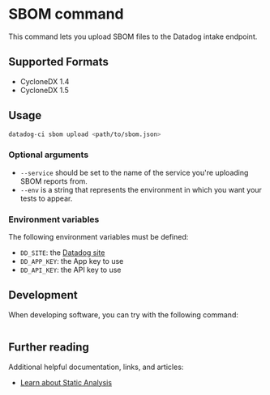 # SBOM command

This command lets you upload SBOM files to the Datadog intake endpoint.


## Supported Formats

 - CycloneDX 1.4
 - CycloneDX 1.5

## Usage

```bash
datadog-ci sbom upload <path/to/sbom.json>
```

### Optional arguments

- `--service` should be set to the name of the service you're uploading SBOM reports from.
- `--env` is a string that represents the environment in which you want your tests to appear.

### Environment variables

The following environment variables must be defined:

 - `DD_SITE`: the [Datadog site](https://docs.datadoghq.com/getting_started/site/#access-the-datadog-site)
 - `DD_APP_KEY`: the App key to use
 - `DD_API_KEY`: the API key to use

## Development

When developing software, you can try with the following command:

```bashyarn launch sbom upload --service <your-service> --env <your-environment> /path/to/sbom.json
```

## Further reading

Additional helpful documentation, links, and articles:

- [Learn about Static Analysis][1]

[1]: https://docs.datadoghq.com/static_analysis
